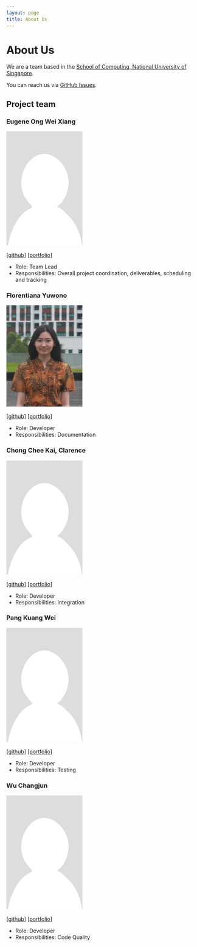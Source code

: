 ```yaml
---
layout: page
title: About Us
---
```


# About Us

We are a team based in the [School of Computing, National University of Singapore](http://www.comp.nus.edu.sg).

You can reach us via [GitHub Issues](https://github.com/AY2223S1-CS2103T-W15-1/tp/issues).

## Project team

### Eugene Ong Wei Xiang

<img src="images/eugene-ong-w-x.png" width="200px">

[[github](https://github.com/eugene-ong-w-x)]
[[portfolio](team/eugene-ong-w-x.md)]

* Role: Team Lead
* Responsibilities: Overall project coordination, deliverables, scheduling and tracking

### Florentiana Yuwono

<img src="images/florentianayuwono.png" width="200px">

[[github](http://github.com/florentianayuwono)] [[portfolio](team/florentianayuwono.md)]

* Role: Developer
* Responsibilities: Documentation

### Chong Chee Kai, Clarence

<img src="images/chongcheekaiclarence.png" width="200px">

[[github](http://github.com/chongcheekaiclarence)]
[[portfolio](team/chongcheekaiclarence.md)]

* Role: Developer
* Responsibilities: Integration

### Pang Kuang Wei

<img src="images/pangkuangwei.png" width="200px">

[[github](http://github.com/pangkuangwei)]
[[portfolio](team/pangkuangwei.md)]

* Role: Developer
* Responsibilities: Testing

### Wu Changjun

<img src="images/ugholaf.png" width="200px">

[[github](http://github.com/ugholaf)]
[[portfolio](team/ugholaf.md)]

* Role: Developer
* Responsibilities: Code Quality
